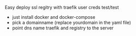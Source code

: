 Easy deploy ssl regitry with traefik
user creds test/test

- just install docker and docker-compose
- pick a domainname (replace yourdomain in the yaml file)
- point dns name traefik and registry to the server

